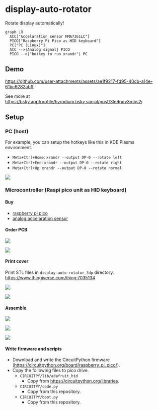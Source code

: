 # display-auto-rotator

Rotate display automatically!

```mermaid
graph LR
  ACC["Accelaration sensor MMA7361LC"]
  PICO["Raspberry Pi Pico as HID keyboard"]
  PC["PC (Linux)"]
  ACC -->|Analog signal| PICO
  PICO -->|"hotkey to run xrandr"| PC
```

## Demo

https://github.com/user-attachments/assets/ae1f9217-fd95-40cb-a14e-61bc6282abff

See more at https://bsky.app/profile/hyrodium.bsky.social/post/3ln6qdv3mbs2j.

## Setup

### PC (host)

For example, you can setup the hotkeys like this in KDE Plasma environment.

- `Meta+Ctrl+Home`: `xrandr --output DP-0 --rotate left`
- `Meta+Ctrl+End`: `xrandr --output DP-0 --rotate right`
- `Meta+Ctrl+Up`: `xrandr --output DP-0 --rotate normal`

![](screenshot_shortcuts.png)

### Microcontroller (Raspi pico unit as HID keyboard)

#### Buy

- [raspberry pi pico](https://www.raspberrypi.com/products/raspberry-pi-pico/)
- [analog accelaration sensor](https://strawberry-linux.com/catalog/items?code=12101)

#### Order PCB



![](pcb-1.jpg)

![](pcb-2.jpg)

#### Print cover

Print STL files in `display-auto-rotator_3dp` directory.
https://www.thingiverse.com/thing:7035134

![](cover-1.jpg)

![](cover-2.jpg)

#### Assemble

![](display-backside-without-cover.jpg)

![](display-backside-with-cover-1.jpg)

![](display-backside-with-cover-2.jpg)

#### Write firmware and scripts

- Download and write the CircuitPython firmware (https://circuitpython.org/board/raspberry_pi_pico/).
- Copy the following files to pico drive.
  - `CIRCUITPY/lib/adafruit_hid`
    - Copy from https://circuitpython.org/libraries.
  - `CIRCUITPY/code.py`
    - Copy from this repository.
  - `CIRCUITPY/boot.py`
    - Copy from this repository.
